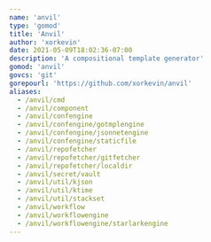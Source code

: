 ```yaml
---
name: 'anvil'
type: 'gomod'
title: 'Anvil'
author: 'xorkevin'
date: 2021-05-09T18:02:36-07:00
description: 'A compositional template generator'
gomod: 'anvil'
govcs: 'git'
gorepourl: 'https://github.com/xorkevin/anvil'
aliases:
  - /anvil/cmd
  - /anvil/component
  - /anvil/confengine
  - /anvil/confengine/gotmplengine
  - /anvil/confengine/jsonnetengine
  - /anvil/confengine/staticfile
  - /anvil/repofetcher
  - /anvil/repofetcher/gitfetcher
  - /anvil/repofetcher/localdir
  - /anvil/secret/vault
  - /anvil/util/kjson
  - /anvil/util/ktime
  - /anvil/util/stackset
  - /anvil/workflow
  - /anvil/workflowengine
  - /anvil/workflowengine/starlarkengine
---
```

